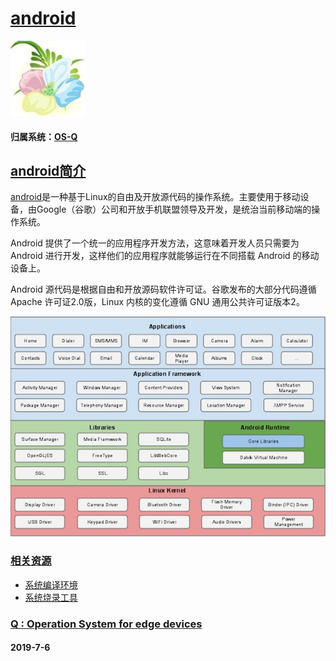 ﻿# [android](https://github.com/OS-Q/android) 
[![sites](OS-Q/OS-Q.png)](http://www.OS-Q.com)
#### 归属系统：[OS-Q](https://github.com/OS-Q/OS-Q)

## [android简介](https://github.com/OS-Q/android/wiki) 

[android](https://github.com/OS-Q/android)是一种基于Linux的自由及开放源代码的操作系统。主要使用于移动设备，由Google（谷歌）公司和开放手机联盟领导及开发，是统治当前移动端的操作系统。

Android 提供了一个统一的应用程序开发方法，这意味着开发人员只需要为 Android 进行开发，这样他们的应用程序就能够运行在不同搭载 Android 的移动设备上。

Android 源代码是根据自由和开放源码软件许可证。谷歌发布的大部分代码遵循 Apache 许可证2.0版，Linux 内核的变化遵循 GNU 通用公共许可证版本2。

[![sites](OS-Q/android.jpg)](http://www.OS-Q.com)

### [相关资源](https://github.com/OS-Q/android)

* [系统编译环境](docs/)
* [系统烧录工具](https://github.com/OS-Q/PhoenixCard)

### [Q : Operation System for edge devices](http://www.OS-Q.com)
####  2019-7-6
